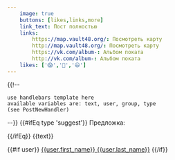 ```yaml
---
    image: true
    buttons: [likes,links,more]
    link_text: Пост полностью
    links:
        https://map.vault48.org/: Посмотреть карту
        http://map.vault48.org/: Посмотреть карту
        https://vk.com/album-: Альбом поката
        http://vk.com/album-: Альбом поката
    likes: ['😱','🤔','😃']
---
```

{{!-- 

    use handlebars template here
    available variables are: text, user, group, type
    (see PostNewHandler)
     
--}}
{{#ifEq type 'suggest'}}
Предложка:

{{/ifEq}}
{{text}}

{{#if user}}
[{{user.first_name}} {{user.last_name}}](https://vk.com/id{{user.id}})
{{/if}}
